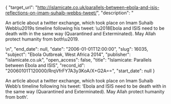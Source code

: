 {
  "target_url": "http://islamicate.co.uk/parallels-between-ebola-and-isis-reflections-on-imam-suhaib-webbs-tweet/", 
  "description": "<p>An article about a twitter exchange, which took place on Imam Suhaib Webb\u2019s timeline following his tweet: \u2018Ebola and ISIS need to be death with in the same way (Quarantined and Exterminated). May Allah protect humanity from both\u2019.</p>\n", 
  "end_date": null, 
  "date": "2006-01-01T12:00:00", 
  "slug": 16035, 
  "subject": "Ebola Outbreak, West Africa 2014", 
  "publisher": "islamicate.co.uk", 
  "open_access": false, 
  "title": "Islamicate: Parallels between Ebola and ISIS", 
  "record_id": "20060101T120000/RrqVfrFY7A3y3KoA/X+G2A==", 
  "start_date": null
}

<p>An article about a twitter exchange, which took place on Imam Suhaib Webb’s timeline following his tweet: ‘Ebola and ISIS need to be death with in the same way (Quarantined and Exterminated). May Allah protect humanity from both’.</p>

